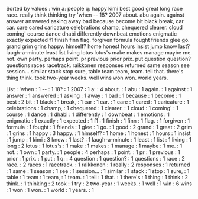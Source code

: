 Sorted by values :
win a: people q: happy kimi best good great long race race. really think thinking try 'when -- 18? 2007 about. abu again. against answer answered asking away bad because become bit black break, car car. care cared caricature celebrations champ, chequered clearer. cloud coming' course dance dhabi differently downbeat emotions enigmatic exactly expected f1 finish finn flag. forgiven formula fought friends glee go. grand grim grins happy. himself? home honest hours insist jump know last? laugh-a-minute least list living lotus lotus's make makes manage maybe me. not. own party. perhaps point. pr previous prior prix. put question question? questions races racetrack. raikkonen responses returned same season see session... similar stack stop sure, table team team, team. tell that. there's thing think. took two-year weeks. well wins won won. world years. 

List :
'when : 1
-- : 1
18? : 1
2007 : 1
a: : 4
about. : 1
abu : 1
again. : 1
against : 1
answer : 1
answered : 1
asking : 1
away : 1
bad : 1
because : 1
become : 1
best : 2
bit : 1
black : 1
break, : 1
car : 1
car. : 1
care : 1
cared : 1
caricature : 1
celebrations : 1
champ, : 1
chequered : 1
clearer. : 1
cloud : 1
coming' : 1
course : 1
dance : 1
dhabi : 1
differently : 1
downbeat : 1
emotions : 1
enigmatic : 1
exactly : 1
expected : 1
f1 : 1
finish : 1
finn : 1
flag. : 1
forgiven : 1
formula : 1
fought : 1
friends : 1
glee : 1
go. : 1
good : 2
grand : 1
great : 2
grim : 1
grins : 1
happy : 3
happy. : 1
himself? : 1
home : 1
honest : 1
hours : 1
insist : 1
jump : 1
kimi : 3
know : 1
last? : 1
laugh-a-minute : 1
least : 1
list : 1
living : 1
long : 2
lotus : 1
lotus's : 1
make : 1
makes : 1
manage : 1
maybe : 1
me. : 1
not. : 1
own : 1
party. : 1
people : 4
perhaps : 1
point. : 1
pr : 1
previous : 1
prior : 1
prix. : 1
put : 1
q: : 4
question : 1
question? : 1
questions : 1
race : 2
race. : 2
races : 1
racetrack. : 1
raikkonen : 1
really : 2
responses : 1
returned : 1
same : 1
season : 1
see : 1
session... : 1
similar : 1
stack : 1
stop : 1
sure, : 1
table : 1
team : 1
team, : 1
team. : 1
tell : 1
that. : 1
there's : 1
thing : 1
think : 2
think. : 1
thinking : 2
took : 1
try : 2
two-year : 1
weeks. : 1
well : 1
win : 6
wins : 1
won : 1
won. : 1
world : 1
years. : 1
